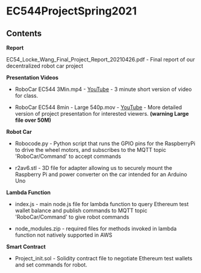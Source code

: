 # EC544ProjectSpring2021

## Contents

**Report**

EC54_Locke_Wang_Final_Project_Report_20210426.pdf - Final report of our decentralized robot car project

**Presentation Videos**

- RoboCar EC544 3Min.mp4 -  [YouTube](https://youtu.be/axgf6HmUZ0g) - 3 minute short version of video for class.

- RoboCar EC544 8min - Large 540p.mov - [YouTube](https://youtu.be/axgf6HmUZ0g) - More detailed version of project presentation for interested viewers. **(warning Large file over 50M)**

**Robot Car**

- Robocode.py - Python script that runs the GPIO pins for the RaspberryPi to drive the wheel motors, and subscribes to the MQTT topic 'RoboCar/Command' to accept commands

- r2av6.stl - 3D file for adapter allowing us to securely mount the Raspberry Pi and power converter on the car intended for an Arduino Uno

**Lambda Function**

- index.js - main node.js file for lambda function to query Ethereum test wallet balance and publish commands to MQTT topic 'RoboCar/Command' to give robot commands

- node_modules.zip - required files for methods invoked in lambda function not natively supported in AWS

**Smart Contract**

- Project_init.sol - Solidity contract file to negotiate Ethereum test wallets and set commands for robot.
